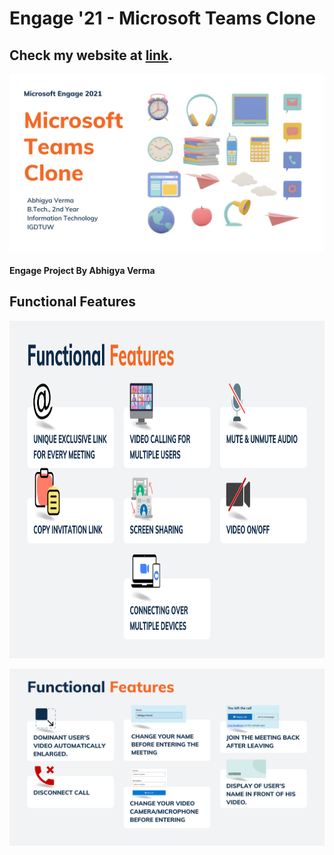# Engage '21 - Microsoft Teams Clone

## Check my website at [link](https://calling20210628085621.azurewebsites.net/).

<!-- Add banner here -->
![Project Banner](Media/1.png)

#### Engage Project By Abhigya Verma

## Functional Features

<img src="Media/F1.png" width="960" height="540">

![Alt text](Media/F2.png)
